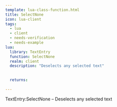 ```yaml
---
template: lua-class-function.html
title: SelectNone
icon: lua-client
tags:
  - lua
  - client
  - needs-verification
  - needs-example
lua:
  library: TextEntry
  function: SelectNone
  realm: client
  description: "Deselects any selected text"
  
  
  returns:
    
---
```


<div class="lua__search__keywords">
TextEntry:SelectNone &#x2013; Deselects any selected text
</div>
